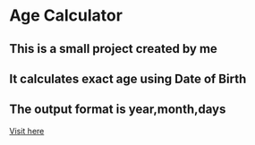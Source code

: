 # Age Calculator

## This is a small project created by me

## It calculates exact age using Date of Birth

## The output format is year,month,days


[Visit here]( https://rabi-karmakar-2005.github.io/Age-Calculator/)
